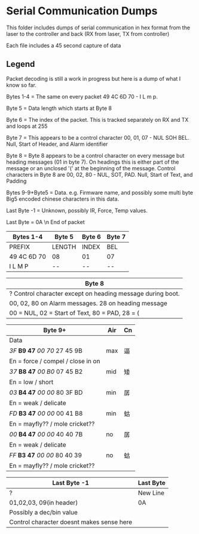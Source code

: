 # Serial Communication Dumps

This folder includes dumps of serial communication in hex format from the laser to the controller and back (RX from laser, TX from controller)

Each file includes a 45 second capture of data

## Legend

Packet decoding is still a work in progress but here is a dump of what I know so far.

Bytes 1-4 = The same on every packet 49 4C 6D 70  - I L m p.

Byte 5 = Data length which starts at Byte 8

Byte 6 = The index of the packet. This is tracked separately on RX and TX and loops at 255

Byte 7 =  This appears to be a control character 00, 01, 07 - NUL SOH BEL. Null, Start of Header, and Alarm identifier

Byte 8 = Byte 8 appears to be a control character on every message but heading messages (01 in byte 7). On headings this is either part of the message or an unclosed '(' at the beginning of the message. Control characters in Byte 8 are 00, 02, 80 - NUL, SOT, PAD. Null, Start of Text, and Padding

Bytes 9-9+Byte5 = Data. e.g. Firmware name, and possibly some multi byte Big5 encoded chinese characters in this data.

Last Byte -1 = Unknown, possibly IR, Force, Temp values.

Last Byte = 0A \n End of packet

| Bytes 1-4    | Byte 5 | Byte 6 |  Byte 7 | 
|--------------|--------|--------|---------|
| PREFIX       | LENGTH | INDEX  |   BEL   |
| 49 4C 6D 70  |   08   |   01   |   07    |
| I  L  M  P   |   --   |   --   |   --    |

| Byte 8                                                     |
|------------------------------------------------------------|
| ? Control character except on heading message during boot. |
| 00, 02, 80 on Alarm messages. 28 on heading message        |
| 00 = NUL, 02 = Start of Text, 80 = PAD, 28 = (             |


| Byte 9+                         | Air | Cn |
|---------------------------------|-----|----|
| Data                            |     |    |   
| *3F* **B9 47** *00 70* 27 45 9B | max | 逼 |
|  En = force / compel / close in on         |
| *37* **B8 47** *00 B0* 07 45 B2 | mid | 矮 |
|  En = low / short                          |
| *03* **B4 47** *00 00* 80 3F BD | min | 孱 |
|  En = weak / delicate                      |
| *FD* **B3 47** *00 00* 00 41 B8 | min | 蛄 |
|  En = mayfly?? / mole cricket??            |
| *00* **B4 47** *00 00* 40 40 7B | no  | 孱 |
|  En = weak / delicate                      |
| *FF* **B3 47** *00 00* 80 40 39 | no  | 蛄 |
|  En = mayfly?? / mole cricket??            |

| Last Byte -1                | Last Byte   |
|-----------------------------|-------------|
|    ?                        | New Line    |
| 01,02,03, 09(in header)     |    0A       |
| Possibly a dec/bin value    |             |
| Control character doesnt makes sense here |